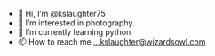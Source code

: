 - 👋 Hi, I’m @kslaughter75
- 👀 I’m interested in photography.
- 🌱 I’m currently learning python
- 📫 How to reach me ...kslaughter@wizardsowl.com

<!---
kslaughter75/kslaughter75 is a ✨ special ✨ repository because its `README.md` (this file) appears on your GitHub profile.
You can click the Preview link to take a look at your changes.
--->
